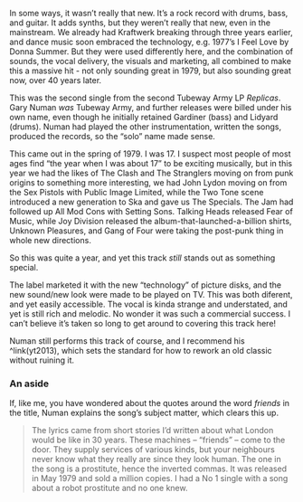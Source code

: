 In some ways, it wasn’t really that new. It’s a rock record with drums, bass, and guitar. It adds synths, but they weren’t really that new, even in the mainstream. We already had Kraftwerk breaking through three years earlier, and dance music soon  embraced the technology, e.g. 1977’s I Feel Love by Donna Summer. But they were used differently here, and the combination of sounds, the vocal delivery, the visuals and marketing, all combined to make this a massive hit - not only sounding great in 1979, but also sounding great now, over 40 years later.

This was the second single from the second Tubeway Army LP *Replicas*. Gary Numan _was_ Tubeway Army, and further releases were billed under his own name, even though he initially retained Gardiner (bass) and Lidyard (drums). Numan had played the other instrumentation, written the songs, produced the records, so the “solo” name made sense.

This came out in the spring of 1979. I was 17. I suspect most people of most ages find “the year when I was about 17” to be exciting musically, but in this year we had the likes of The Clash and The Stranglers moving on from punk origins to something more interesting, we had John Lydon moving on from the Sex Pistols with Public Image Limited, while the Two Tone scene introduced a new generation to Ska and gave us The Specials. The Jam had followed up All Mod Cons with Setting Sons. Talking Heads released Fear of Music, while Joy Division released the album-that-launched-a-billion shirts, Unknown Pleasures, and Gang of Four were taking the post-punk thing in whole new directions.

So this was quite a year, and yet this track _still_ stands out as something special.

The label marketed it with the new “technology” of picture disks, and the new sound/new look were made to be played on TV.  This was both diferent, and yet easily accessible. The vocal is kinda strange and understated, and yet is still rich and melodic. No wonder it was such a commercial success. I can’t believe it’s taken so long to get around to covering this track here!

Numan still performs this track of course, and I recommend his ^link(yt2013), which sets the standard for how to rework an old classic without ruining it.

### An aside

If, like me, you have wondered about the quotes around the word _friends_ in the title, Numan explains the song’s subject matter, which clears this up.

> The lyrics came from short stories I’d written about what London would be like in 30 years. These machines – “friends” – come to the door. They supply services of various kinds, but your neighbours never know what they really are since they look human. The one in the song is a prostitute, hence the inverted commas. It was released in May 1979 and sold a million copies. I had a No 1 single with a song about a robot prostitute and no one knew.
